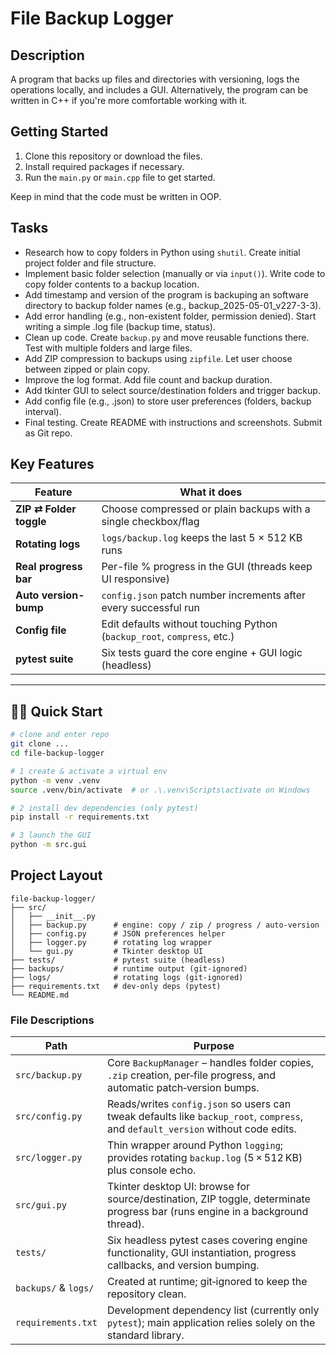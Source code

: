 # File Backup Logger

## Description
A program that backs up files and directories with versioning, logs the operations locally, and includes a GUI. Alternatively, the program can be written in C++ if you're more comfortable working with it.

## Getting Started
1. Clone this repository or download the files.
2. Install required packages if necessary.
3. Run the `main.py` or `main.cpp` file to get started.

Keep in mind that the code must be written in OOP.

## Tasks
- Research how to copy folders in Python using `shutil`. Create initial project folder and file structure.
- Implement basic folder selection (manually or via `input()`). Write code to copy folder contents to a backup location.
- Add timestamp and version of the program is backuping an software directory to backup folder names (e.g., backup_2025-05-01_v227-3-3).
- Add error handling (e.g., non-existent folder, permission denied). Start writing a simple .log file (backup time, status).
- Clean up code. Create `backup.py` and move reusable functions there. Test with multiple folders and large files.
- Add ZIP compression to backups using `zipfile`. Let user choose between zipped or plain copy.
- Improve the log format. Add file count and backup duration.
- Add tkinter GUI to select source/destination folders and trigger backup.
- Add config file (e.g., .json) to store user preferences (folders, backup interval).
- Final testing. Create README with instructions and screenshots. Submit as Git repo.

## Key Features
| Feature | What it does |
|---------|--------------|
| **ZIP ⇄ Folder toggle** | Choose compressed or plain backups with a single checkbox/flag |
| **Rotating logs** | `logs/backup.log` keeps the last 5 × 512 KB runs |
| **Real progress bar** | Per-file % progress in the GUI (threads keep UI responsive) |
| **Auto version-bump** | `config.json` patch number increments after every successful run |
| **Config file** | Edit defaults without touching Python (`backup_root`, `compress`, etc.) |
| **pytest suite** | Six tests guard the core engine + GUI logic (headless) |
---

## 🏃‍♂️ Quick Start

```bash
# clone and enter repo
git clone ...
cd file-backup-logger

# 1 create & activate a virtual env
python -m venv .venv
source .venv/bin/activate  # or .\.venv\Scripts\activate on Windows

# 2️ install dev dependencies (only pytest)
pip install -r requirements.txt

# 3️ launch the GUI
python -m src.gui
```

## Project Layout

```
file-backup-logger/
├── src/
│   ├── __init__.py
│   ├── backup.py      # engine: copy / zip / progress / auto-version
│   ├── config.py      # JSON preferences helper
│   ├── logger.py      # rotating log wrapper
│   └── gui.py         # Tkinter desktop UI
├── tests/             # pytest suite (headless)
├── backups/           # runtime output (git-ignored)
├── logs/              # rotating logs (git-ignored)
├── requirements.txt   # dev-only deps (pytest)
└── README.md
```

### File Descriptions

| Path                 | Purpose                                                                                                                          |
| -------------------- | -------------------------------------------------------------------------------------------------------------------------------- |
| `src/backup.py`      | Core `BackupManager` – handles folder copies, `.zip` creation, per‑file progress, and automatic patch‑version bumps.             |
| `src/config.py`      | Reads/writes `config.json` so users can tweak defaults like `backup_root`, `compress`, and `default_version` without code edits. |
| `src/logger.py`      | Thin wrapper around Python `logging`; provides rotating `backup.log` (5 × 512 KB) plus console echo.                             |
| `src/gui.py`         | Tkinter desktop UI: browse for source/destination, ZIP toggle, determinate progress bar (runs engine in a background thread).    |
| `tests/`             | Six headless pytest cases covering engine functionality, GUI instantiation, progress callbacks, and version bumping.             |
| `backups/` & `logs/` | Created at runtime; git‑ignored to keep the repository clean.                                                                    |
| `requirements.txt`   | Development dependency list (currently only `pytest`); main application relies solely on the standard library.                   |

